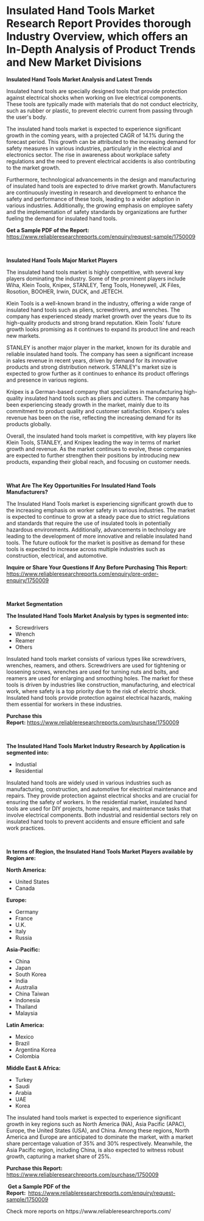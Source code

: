 <p><h1>Insulated Hand Tools Market Research Report Provides thorough Industry Overview, which offers an In-Depth Analysis of Product Trends and New Market Divisions</h1></p><p><strong>Insulated Hand Tools Market Analysis and Latest Trends</strong></p>
<p><p>Insulated hand tools are specially designed tools that provide protection against electrical shocks when working on live electrical components. These tools are typically made with materials that do not conduct electricity, such as rubber or plastic, to prevent electric current from passing through the user's body.</p><p>The insulated hand tools market is expected to experience significant growth in the coming years, with a projected CAGR of 14.1% during the forecast period. This growth can be attributed to the increasing demand for safety measures in various industries, particularly in the electrical and electronics sector. The rise in awareness about workplace safety regulations and the need to prevent electrical accidents is also contributing to the market growth.</p><p>Furthermore, technological advancements in the design and manufacturing of insulated hand tools are expected to drive market growth. Manufacturers are continuously investing in research and development to enhance the safety and performance of these tools, leading to a wider adoption in various industries. Additionally, the growing emphasis on employee safety and the implementation of safety standards by organizations are further fueling the demand for insulated hand tools.</p></p>
<p><strong>Get a Sample PDF of the Report:&nbsp;</strong> <a href="https://www.reliableresearchreports.com/enquiry/request-sample/1750009">https://www.reliableresearchreports.com/enquiry/request-sample/1750009</a></p>
<p>&nbsp;</p>
<p><strong>Insulated Hand Tools Major Market Players</strong></p>
<p><p>The insulated hand tools market is highly competitive, with several key players dominating the industry. Some of the prominent players include Wiha, Klein Tools, Knipex, STANLEY, Teng Tools, Honeywell, JK Files, Rosotion, BOOHER, Irwin, DUCK, and JETECH.</p><p>Klein Tools is a well-known brand in the industry, offering a wide range of insulated hand tools such as pliers, screwdrivers, and wrenches. The company has experienced steady market growth over the years due to its high-quality products and strong brand reputation. Klein Tools' future growth looks promising as it continues to expand its product line and reach new markets.</p><p>STANLEY is another major player in the market, known for its durable and reliable insulated hand tools. The company has seen a significant increase in sales revenue in recent years, driven by demand for its innovative products and strong distribution network. STANLEY's market size is expected to grow further as it continues to enhance its product offerings and presence in various regions.</p><p>Knipex is a German-based company that specializes in manufacturing high-quality insulated hand tools such as pliers and cutters. The company has been experiencing steady growth in the market, mainly due to its commitment to product quality and customer satisfaction. Knipex's sales revenue has been on the rise, reflecting the increasing demand for its products globally.</p><p>Overall, the insulated hand tools market is competitive, with key players like Klein Tools, STANLEY, and Knipex leading the way in terms of market growth and revenue. As the market continues to evolve, these companies are expected to further strengthen their positions by introducing new products, expanding their global reach, and focusing on customer needs.</p></p>
<p>&nbsp;</p>
<p><strong>What Are The Key Opportunities For Insulated Hand Tools Manufacturers?</strong></p>
<p><p>The Insulated Hand Tools market is experiencing significant growth due to the increasing emphasis on worker safety in various industries. The market is expected to continue to grow at a steady pace due to strict regulations and standards that require the use of insulated tools in potentially hazardous environments. Additionally, advancements in technology are leading to the development of more innovative and reliable insulated hand tools. The future outlook for the market is positive as demand for these tools is expected to increase across multiple industries such as construction, electrical, and automotive.</p></p>
<p><strong>Inquire or Share Your Questions If Any Before Purchasing This Report:</strong> <a href="https://www.reliableresearchreports.com/enquiry/pre-order-enquiry/1750009">https://www.reliableresearchreports.com/enquiry/pre-order-enquiry/1750009</a></p>
<p>&nbsp;</p>
<p><strong>Market Segmentation</strong></p>
<p><strong>The Insulated Hand Tools Market Analysis by types is segmented into:</strong></p>
<p><ul><li>Screwdrivers</li><li>Wrench</li><li>Reamer</li><li>Others</li></ul></p>
<p><p>Insulated hand tools market consists of various types like screwdrivers, wrenches, reamers, and others. Screwdrivers are used for tightening or loosening screws, wrenches are used for turning nuts and bolts, and reamers are used for enlarging and smoothing holes. The market for these tools is driven by industries like construction, manufacturing, and electrical work, where safety is a top priority due to the risk of electric shock. Insulated hand tools provide protection against electrical hazards, making them essential for workers in these industries.</p></p>
<p><strong>Purchase this Report:&nbsp;</strong><a href="https://www.reliableresearchreports.com/purchase/1750009">https://www.reliableresearchreports.com/purchase/1750009</a></p>
<p>&nbsp;</p>
<p><strong>The Insulated Hand Tools Market Industry Research by Application is segmented into:</strong></p>
<p><ul><li>Industial</li><li>Residential</li></ul></p>
<p><p>Insulated hand tools are widely used in various industries such as manufacturing, construction, and automotive for electrical maintenance and repairs. They provide protection against electrical shocks and are crucial for ensuring the safety of workers. In the residential market, insulated hand tools are used for DIY projects, home repairs, and maintenance tasks that involve electrical components. Both industrial and residential sectors rely on insulated hand tools to prevent accidents and ensure efficient and safe work practices.</p></p>
<p>&nbsp;</p>
<p><strong>In terms of Region, the Insulated Hand Tools Market Players available by Region are:</strong></p>
<p>
    <p> <strong> North America: </strong>
        <ul>
            <li>United States</li>
            <li>Canada</li>
        </ul>
        </p> 
    <p> <strong> Europe: </strong>
        <ul>
            <li>Germany</li>
            <li>France</li>
            <li>U.K.</li>
            <li>Italy</li>
            <li>Russia</li>
        </ul>
        </p> 
    <p> <strong> Asia-Pacific: </strong>
        <ul>
            <li>China</li>
            <li>Japan</li>
            <li>South Korea</li>
            <li>India</li>
            <li>Australia</li>
            <li>China Taiwan</li>
            <li>Indonesia</li>
            <li>Thailand</li>
            <li>Malaysia</li>
        </ul>
        </p> 
    <p> <strong> Latin America: </strong>
        <ul>
            <li>Mexico</li>
            <li>Brazil</li>
            <li>Argentina Korea</li>
            <li>Colombia</li>
        </ul>
        </p> 
    <p> <strong> Middle East & Africa: </strong>
        <ul>
            <li>Turkey</li>
            <li>Saudi</li>
            <li>Arabia</li>
            <li>UAE</li>
            <li>Korea</li>
        </ul>
    </p>
    </p>
<p><p>The insulated hand tools market is expected to experience significant growth in key regions such as North America (NA), Asia Pacific (APAC), Europe, the United States (USA), and China. Among these regions, North America and Europe are anticipated to dominate the market, with a market share percentage valuation of 35% and 30% respectively. Meanwhile, the Asia Pacific region, including China, is also expected to witness robust growth, capturing a market share of 25%.</p></p>
<p><strong>Purchase this Report: </strong><a href="https://www.reliableresearchreports.com/purchase/1750009">https://www.reliableresearchreports.com/purchase/1750009</a></p>
<p>&nbsp;<strong>Get a Sample PDF of the Report:&nbsp;&nbsp;</strong><a href="https://www.reliableresearchreports.com/enquiry/request-sample/1750009">https://www.reliableresearchreports.com/enquiry/request-sample/1750009</a></p>
<p><strong></strong></p>
<p>Check more reports on https://www.reliableresearchreports.com/</p>